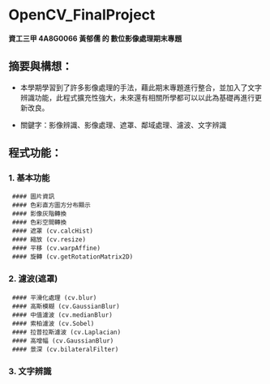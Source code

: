 # OpenCV_FinalProject
**資工三甲 4A8G0066 黃郁儒 的 數位影像處理期末專題**


## 摘要與構想：
* 本學期學習到了許多影像處理的手法，藉此期末專題進行整合，並加入了文字辨識功能，此程式擴充性強大，未來還有相關所學都可以以此為基礎再進行更新改良。

* 關鍵字：影像辨識、影像處理、遮罩、鄰域處理、濾波、文字辨識


## 程式功能：

### 1. 基本功能
     #### 圖片資訊
     #### 色彩直方圖方分布顯示
     #### 影像灰階轉換
     #### 色彩空間轉換
     #### 遮罩 (cv.calcHist)
     #### 縮放 (cv.resize)
     #### 平移 (cv.warpAffine)
     #### 旋轉 (cv.getRotationMatrix2D)
      
### 2. 濾波(遮罩)
     #### 平滑化處理 (cv.blur)
     #### 高斯模糊 (cv.GaussianBlur)
     #### 中值濾波 (cv.medianBlur)
     #### 索柏濾波 (cv.Sobel)
     #### 拉普拉斯濾波 (cv.Laplacian)
     #### 高增幅 (cv.GaussianBlur)
     #### 景深 (cv.bilateralFilter)
      
### 3. 文字辨識
